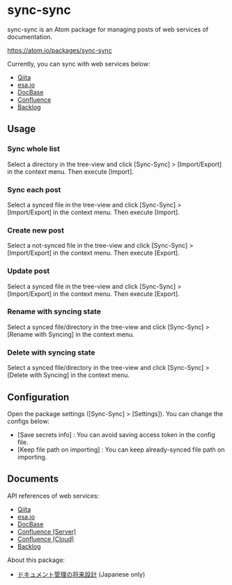 # sync-sync

sync-sync is an Atom package for managing posts of web services of documentation.

https://atom.io/packages/sync-sync

Currently, you can sync with web services below:

- [Qiita](https://qiita.com)
- [esa.io](https://esa.io/)
- [DocBase](https://docbase.io/)
- [Confluence](https://www.atlassian.com/software/confluence)
- [Backlog](https://backlog.com/)


## Usage

### Sync whole list

Select a directory in the tree-view and click [Sync-Sync] > [Import/Export] in the context menu.
Then execute [Import].

### Sync each post

Select a synced file in the tree-view and click [Sync-Sync] > [Import/Export] in the context menu.
Then execute [Import].

### Create new post

Select a not-synced file in the tree-view and click [Sync-Sync] > [Import/Export] in the context menu.
Then execute [Export].

### Update post

Select a synced file in the tree-view and click [Sync-Sync] > [Import/Export] in the context menu.
Then execute [Export].

### Rename with syncing state

Select a synced file/directory in the tree-view and click [Sync-Sync] > [Rename with Syncing] in the context menu.

### Delete with syncing state

Select a synced file/directory in the tree-view and click [Sync-Sync] > [Delete with Syncing] in the context menu.

## Configuration

Open the package settings ([Sync-Sync] > [Settings]). You can change the configs below:

- [Save secrets info] : You can avoid saving access token in the config file.
- [Keep file path on importing] : You can keep already-synced file path on importing.


## Documents

API references of web services:

- [Qiita](https://qiita.com/api/v2/docs#%E6%8A%95%E7%A8%BF)
- [esa.io](https://docs.esa.io/posts/102)
- [DocBase](https://help.docbase.io/posts/45703)
- [Confluence (Server)](https://docs.atlassian.com/atlassian-confluence/REST/latest-server)
- [Confluence (Cloud)](https://docs.atlassian.com/atlassian-confluence/REST/latest)
- [Backlog](https://developer.nulab-inc.com/docs/backlog/)

About this package:

- [ドキュメント管理の将来設計](https://qiita.com/tearoom6/items/9518195fcd92bb87b9d0) (Japanese only)
